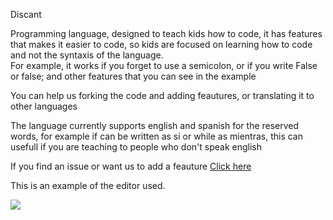 Discant

<p>Programming language, designed to teach kids how to code, it has features that makes it easier to code, so kids are focused on learning how to code and not the syntaxis of the language.<br>
For example, it works if you forget to use a semicolon, or if you write False or false; and other features that you can see in the example</p>

<p>You can help us forking the code and adding feautures, or translating it to other languages </p>
<p>The language currently supports english and spanish for the reserved words, for example if can be written as si or while as mientras, this can usefull if you are teaching to people who don't speak english </p>
<p>
If you find an issue or want us to add a feauture <a href="https://github.com/dserrano3/spanish_programming_language/issues">Click here</a>
</p>


<p> This is an example of the editor used. </p>
<img src = "http://dserrano3.github.io/Discant/images/codeExample.png">
